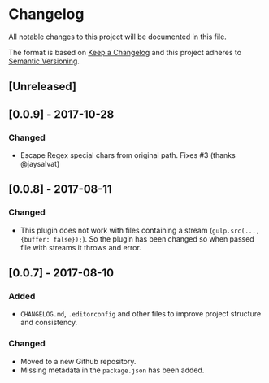 # Changelog
All notable changes to this project will be documented in this file.

The format is based on [Keep a Changelog](http://keepachangelog.com/en/1.0.0/)
and this project adheres to [Semantic Versioning](http://semver.org/spec/v2.0.0.html).

## [Unreleased]

## [0.0.9] - 2017-10-28
### Changed
- Escape Regex special chars from original path. Fixes #3 (thanks @jaysalvat)

## [0.0.8] - 2017-08-11
### Changed
- This plugin does not work with files containing a stream (`gulp.src(..., {buffer: false});`). So the plugin has been
changed so when passed file with streams it throws and error.

## [0.0.7] - 2017-08-10
### Added
- `CHANGELOG.md`, `.editorconfig` and other files to improve project structure and consistency.

### Changed
- Moved to a new Github repository.
- Missing metadata in the `package.json` has been added.

